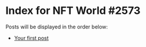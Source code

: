 # Index for NFT World #2573
Posts will be displayed in the order below:

- [Your first post](./001-first.md)

